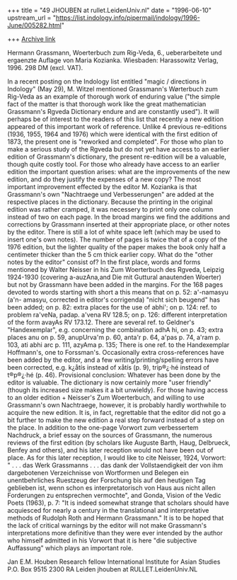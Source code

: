 +++
title = "49 JHOUBEN at rullet.LeidenUniv.nl"
date = "1996-06-10"
upstream_url = "https://list.indology.info/pipermail/indology/1996-June/005282.html"

+++
[Archive link](https://list.indology.info/pipermail/indology/1996-June/005282.html)

Hermann Grassmann, Woerterbuch zum Rig-Veda, 6., ueberarbeitete und ergaenzte 
Auflage von Maria Kozianka. Wiesbaden: Harassowitz Verlag, 1996. 298 DM (excl. 
VAT). 

In a recent posting on the Indology list entitled "magic / directions in 
Indology" (May 29), M. Witzel mentioned Grassmann's Wørterbuch zum Rig-Veda as 
an example of thorough work of enduring value ("the simple fact of the matter 
is that thorough work like the great mathematician Grassmann's Rgveda 
Dictionary endure and are constantly used"). It will perhaps be of interest to 
the readers of this list that recently a new edition appeared of this important 
work of reference. Unlike 4 previous re-editions (1936, 1955, 1964 and 1976) 
which were identical with the first edition of 1873, the present one is 
"reworked and completed". For those who plan to make a serious study of the 
Rgveda but do not yet have access to an earlier edition of Grassmann's 
dictionary, the present re-edition will be a valuable, though quite costly 
tool. For those who already have access to an earlier edition the important 
question arises: what are the improvements of the new edition, and do they 
justify the expenses of a new copy? 
   The most important improvement effected by the editor M. Kozianka is that 
Grassmann's own "Nachtraege und Verbesserungen" are added at the respective 
places in the dictionary. Because the printing in the original edition was 
rather cramped, it was necessery to print only one column instead of two on 
each page. In the broad margins we find the additions and corrections by 
Grassmann inserted at their appropriate place, or other notes by the editor. 
There is still a lot of white space left (which may be used to insert one's own 
notes). The number of pages is twice that of a copy of the 1976 edition, but 
the lighter quality of the paper makes the book only half a centimeter thicker 
than the 5 cm thick earlier copy. 
   What do the "other notes by the editor" consist of? In the first place, 
words and forms mentioned by Walter Neisser in his Zum Woerterbuch des Rgveda, 
Leipzig 1924-1930 (covering a-auzAna,and Die mit Guttural anautenden Woerter) 
but not by Grassmann have been added in the margins. For the 168 pages devoted 
to words starting with short a this means that on p. 52: a'-namasyu (a'n-
amasyu, corrected in editor's corrigenda) "nicht sich beugend" has been added; 
on p. 82: extra places for the use of abhi'; on p. 124: ref. to problem 
ra'veNa, padap. a'vena RV 128.5; on p. 126: different interpretation of the 
form avayAs RV 173.12. There are several ref. to Geldner's "Handexemplar", e.g. 
concerning the combination adhA hi, on p. 43; extra places anu on p. 59, 
anupUrva'm p. 60, anta'r p. 64, a'pas p. 74, a'ram p. 103, ati abhi arc p. 111, 
azyAma p. 135; There is one ref. to the Handexemplar Hoffmann's, one to 
Forssman's. Occasionally extra cross-references have been added by the editor, 
and a few writing/printing/spelling errors have been corrected, e.g. k¿åtís 
instead of xåtís (p. 9), trip®¿·hé instead of t®p®¿·hé (p. 46). Provisional 
conclusion: Whatever has been done by the editor is valuable. The dictionary is 
now certainly more "user friendly" (though its increased size makes it a bit 
unwieldy). 
   For those having access to an older edition + Neisser's Zum Woerterbuch, and 
willing to use Grassmann's own Nachtraege, however, it is probably hardly 
worthwhile to acquire the new edition. 
   It is, in fact, regrettable that the editor did not go a bit further to make 
the new edition a real step forward instead of a step on the place. In addition 
to the one-page Vorwort zum verbessertem Nachdruck, a brief essay on the 
sources of Grassmann, the numerous reviews of the first edition (by scholars 
like Auguste Barth, Haug, Delbrueck, Benfey and others), and his later 
reception would not have been out of place. As for this later reception, I 
would like to cite Neisser, 1924, Vorwort: " . . . das Werk Grassmanns . . . 
das dank der Vollstaendigkeit der von ihm dargebotenen Verzeichnisse von 
Wortformen und Belegen ein unentbehrliches Ruestzeug der Forschung bis auf den 
heutigen Tag geblieben ist, wenn schon es interpretatorisch von Haus aus nicht 
allen Forderungen zu entsprechen vermochte", and Gonda, Vision of the Vedic 
Poets (1963), p. 7: "It is indeed somewhat strange that scholars should have 
acquiesced for nearly a century in the translational and interpretative methods 
of Rudolph Roth and Hermann Grassmann." 
   It is to be hoped that the lack of critical warnings by the editor will not 
make Grassmann's interpretations more definitive than they were ever intended 
by the author who himself admitted in his Vorwort that it is here "die 
subjective Auffassung" which plays an important role. 

Jan E.M. Houben
Research fellow International Institute for Asian Studies
P.O. Box 9515
2300 RA  Leiden
jhouben at RULLET.LeidenUniv.NL




